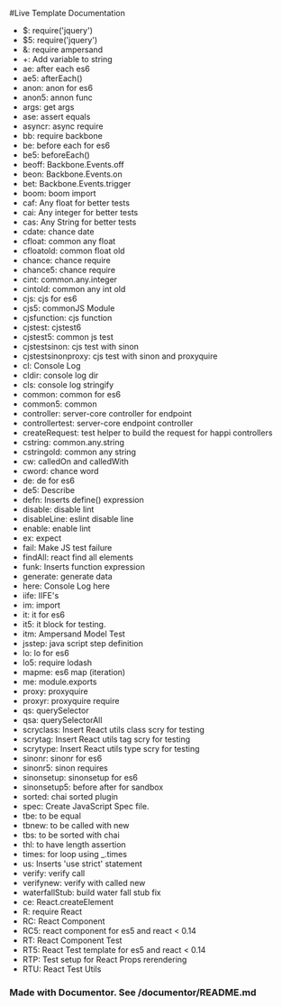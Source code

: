 #Live Template Documentation
* $: require('jquery')
* $5: require('jquery')
* &: require ampersand
* +: Add variable to string
* ae: after each es6
* ae5: afterEach()
* anon: anon for es6
* anon5: annon func
* args: get args
* ase: assert equals
* asyncr: async require
* bb: require backbone
* be: before each for es6
* be5: beforeEach()
* beoff: Backbone.Events.off
* beon: Backbone.Events.on
* bet: Backbone.Events.trigger
* boom: boom import
* caf: Any float for better tests
* cai: Any integer for better tests
* cas: Any String for better tests
* cdate: chance date
* cfloat: common any float
* cfloatold: common float old
* chance: chance require
* chance5: chance require
* cint: common.any.integer
* cintold: common any int old
* cjs: cjs for es6
* cjs5: commonJS Module
* cjsfunction: cjs function
* cjstest: cjstest6
* cjstest5: common js test
* cjstestsinon: cjs test with sinon
* cjstestsinonproxy: cjs test with sinon and proxyquire
* cl: Console Log
* cldir: console log dir
* cls: console log stringify
* common: common for es6
* common5: common
* controller: server-core controller for endpoint
* controllertest: server-core endpoint controller
* createRequest: test helper to build the request for happi controllers
* cstring: common.any.string
* cstringold: common any string
* cw: calledOn and calledWith
* cword: chance word
* de: de for es6
* de5: Describe
* defn: Inserts define() expression
* disable: disable lint
* disableLine: eslint disable line
* enable: enable lint
* ex: expect
* fail: Make JS test failure
* findAll: react find all elements
* funk: Inserts function expression
* generate: generate data
* here: Console Log here
* iife: IIFE's
* im: import
* it: it for es6
* it5: it block for testing.
* itm: Ampersand Model Test
* jsstep: java script step definition
* lo: lo for es6
* lo5: require lodash
* mapme: es6 map (iteration)
* me: module.exports
* proxy: proxyquire
* proxyr: proxyquire require
* qs: querySelector
* qsa: querySelectorAll
* scryclass: Insert React utils class scry for testing
* scrytag: Insert React utils tag scry for testing
* scrytype: Insert React utils type scry for testing
* sinonr: sinonr for es6
* sinonr5: sinon requires
* sinonsetup: sinonsetup for es6
* sinonsetup5: before after for sandbox
* sorted: chai sorted plugin
* spec: Create JavaScript Spec file.
* tbe: to be equal
* tbnew: to be called with new
* tbs: to be sorted with chai
* thl: to have length assertion
* times: for loop using _.times
* us: Inserts 'use strict' statement
* verify: verify call
* verifynew: verify with called new
* waterfallStub: build water fall stub fix
* ce: React.createElement
* R: require React
* RC: React Component
* RC5: react component for es5 and react < 0.14
* RT: React Component Test
* RT5: React Test template for es5 and react < 0.14
* RTP: Test setup for React Props rerendering
* RTU: React Test Utils

### Made with Documentor.  See /documentor/README.md